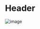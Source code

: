 # Header
![image](https://github.com/ajnishporeri/skills-communicate-markdown/assets/145114824/e083bb46-7290-4764-85d1-a0686766578d)





